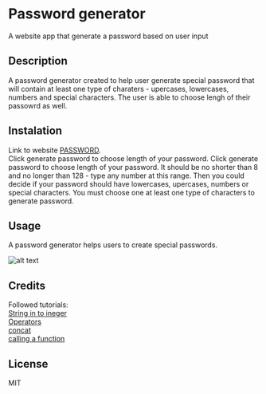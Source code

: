 # Password generator
A website app that generate a password based on user input

## Description
A password generator created to help user generate special password that will contain at least one type of charaters - upercases, lowercases, numbers and special characters. The user is able to choose lengh of their passowrd as well.

## Instalation
Link to website [PASSWORD](https://pauli090.github.io/password-generator/).
<br>
Click generate password to choose length of your password. Click generate password to choose length of your password. It should be no shorter than 8 and no longer than 128 - type any number at this range. Then you could decide if your password should have lowercases, upercases, numbers or special characters. You must choose one at least one type of characters to generate password.

## Usage
A password generator helps users to create special passwords. 

![alt text](../password-generator/password.jpg)

## Credits
Followed tutorials:
<br>
[String in to ineger](https://www.tutorialspoint.com/how-to-convert-a-string-into-integer-in-javascript)
<br>
[Operators](https://www.w3schools.com/jsref/jsref_operators.asp)
<br>
[concat](https://developer.mozilla.org/en-US/docs/Web/JavaScript/Reference/Global_Objects/Array/concat)
<br>
[calling a function](https://www.youtube.com/watch?v=QpHiwoj-vK8)

## License
MIT
